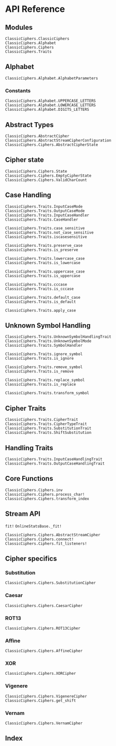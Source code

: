 # API Reference

## Modules

```@docs
ClassicCiphers.ClassicCiphers
ClassicCiphers.Alphabet
ClassicCiphers.Ciphers
ClassicCiphers.Traits
```

## Alphabet

```@docs
ClassicCiphers.Alphabet.AlphabetParameters
```

### Constants

```@docs
ClassicCiphers.Alphabet.UPPERCASE_LETTERS
ClassicCiphers.Alphabet.LOWERCASE_LETTERS
ClassicCiphers.Alphabet.DIGITS_LETTERS
```

## Abstract Types

```@docs
ClassicCiphers.AbstractCipher
ClassicCiphers.AbstractStreamCipherConfiguration
ClassicCiphers.Ciphers.AbstractCipherState
```

## Cipher state

```@docs
ClassicCiphers.Ciphers.State
ClassicCiphers.Ciphers.EmptyCipherState
ClassicCiphers.Ciphers.ValidCharCount
```

## Case Handling

```@docs
ClassicCiphers.Traits.InputCaseMode
ClassicCiphers.Traits.OutputCaseMode
ClassicCiphers.Traits.InputCaseHandler
ClassicCiphers.Traits.CaseHandler

ClassicCiphers.Traits.case_sensitive
ClassicCiphers.Traits.not_case_sensitive
ClassicCiphers.Traits.iscasesensitive

ClassicCiphers.Traits.preserve_case
ClassicCiphers.Traits.is_preserve

ClassicCiphers.Traits.lowercase_case
ClassicCiphers.Traits.is_lowercase

ClassicCiphers.Traits.uppercase_case
ClassicCiphers.Traits.is_uppercase

ClassicCiphers.Traits.cccase
ClassicCiphers.Traits.is_cccase

ClassicCiphers.Traits.default_case
ClassicCiphers.Traits.is_default

ClassicCiphers.Traits.apply_case
```

## Unknown Symbol Handling

```@docs
ClassicCiphers.Traits.UnknownSymbolHandlingTrait
ClassicCiphers.Traits.UnknownSymbolMode
ClassicCiphers.Traits.SymbolHandler

ClassicCiphers.Traits.ignore_symbol
ClassicCiphers.Traits.is_ignore

ClassicCiphers.Traits.remove_symbol
ClassicCiphers.Traits.is_remove

ClassicCiphers.Traits.replace_symbol
ClassicCiphers.Traits.is_replace

ClassicCiphers.Traits.transform_symbol
```

## Cipher Traits

```@docs
ClassicCiphers.Traits.CipherTrait
ClassicCiphers.Traits.CipherTypeTrait
ClassicCiphers.Traits.SubstitutionTrait
ClassicCiphers.Traits.ShiftSubstitution
```

## Handling Traits

```@docs
ClassicCiphers.Traits.InputCaseHandlingTrait
ClassicCiphers.Traits.OutputCaseHandlingTrait
```

## Core Functions

```@docs
ClassicCiphers.Ciphers.inv
ClassicCiphers.Ciphers.process_char!
ClassicCiphers.Ciphers.transform_index
```

## Stream API

`fit!`
`OnlineStatsBase._fit!`

```@docs
ClassicCiphers.Ciphers.AbstractStreamCipher
ClassicCiphers.Ciphers.connect!
ClassicCiphers.Ciphers.fit_listeners!
```

## Cipher specifics

### Substitution

```@docs
ClassicCiphers.Ciphers.SubstitutionCipher
```

### Caesar

```@docs
ClassicCiphers.Ciphers.CaesarCipher
```

### ROT13

```@docs
ClassicCiphers.Ciphers.ROT13Cipher
```

### Affine

```@docs
ClassicCiphers.Ciphers.AffineCipher
```

### XOR

```@docs
ClassicCiphers.Ciphers.XORCipher
```

### Vigenere

```@docs
ClassicCiphers.Ciphers.VigenereCipher
ClassicCiphers.Ciphers.get_shift
```

### Vernam

```@docs
ClassicCiphers.Ciphers.VernamCipher
```

## Index

```@index
```